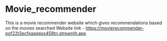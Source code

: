 # Movie_recommender

This is a movie recommender website which gives recommendations based on the movies searched
Website link - https://movierecommender-pof22t3ecfsgaqpxs458tn.streamlit.app
